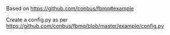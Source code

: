 

Based on https://github.com/conbus/fbmq#example

Create a config.py as per https://github.com/conbus/fbmq/blob/master/example/config.py

